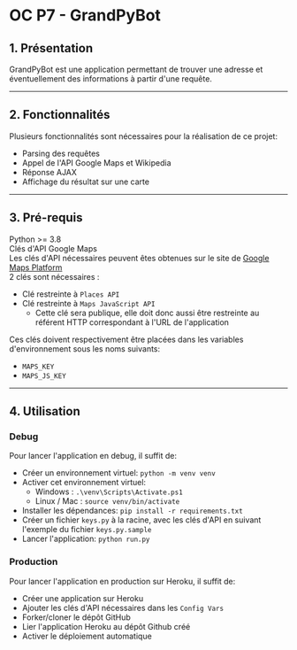 # OC P7 - GrandPyBot
## 1. Présentation

GrandPyBot est une application permettant de trouver une adresse et éventuellement des informations à partir d'une requête.  

---
## 2. Fonctionnalités
Plusieurs fonctionnalités sont nécessaires pour la réalisation de ce projet:

- Parsing des requêtes
- Appel de l'API Google Maps et Wikipedia
- Réponse AJAX
- Affichage du résultat sur une carte

---
## 3. Pré-requis
Python >= 3.8  
Clés d'API Google Maps  
Les clés d'API nécessaires peuvent êtes obtenues sur le site de [Google Maps Platform](https://cloud.google.com/maps-platform/)  
2 clés sont nécessaires :
- Clé restreinte à `Places API`
- Clé restreinte à `Maps JavaScript API`
    - Cette clé sera publique, elle doit donc aussi être restreinte au référent HTTP correspondant à l'URL de l'application

Ces clés doivent respectivement être placées dans les variables d'environnement sous les noms suivants:
- `MAPS_KEY`
- `MAPS_JS_KEY`

---
## 4. Utilisation

### Debug
Pour lancer l'application en debug, il suffit de:
- Créer un environnement virtuel: `python -m venv venv`
- Activer cet environnement virtuel:
    - Windows : `.\venv\Scripts\Activate.ps1`
    - Linux / Mac : `source venv/bin/activate`
- Installer les dépendances: `pip install -r requirements.txt`
- Créer un fichier `keys.py` à la racine, avec les clés d'API en suivant l'exemple du fichier `keys.py.sample`
- Lancer l'application: `python run.py`

### Production
Pour lancer l'application en production sur Heroku, il suffit de:
- Créer une application sur Heroku
- Ajouter les clés d'API nécessaires dans les `Config Vars`
- Forker/cloner le dépôt GitHub
- Lier l'application Heroku au dépôt Github créé
- Activer le déploiement automatique
